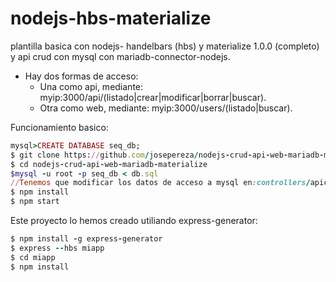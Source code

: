 # nodejs-hbs-materialize
plantilla basica con nodejs- handelbars (hbs) y materialize 1.0.0 (completo) y api crud
con mysql con mariadb-connector-nodejs.
- Hay dos formas de acceso:
  * Una como api, mediante: myip:3000/api/(listado|crear|modificar|borrar|buscar).
  * Otra como web, mediante: myip:3000/users/(listado|buscar).

Funcionamiento basico:
```ruby
mysql>CREATE DATABASE seq_db;
$ git clone https://github.com/josepereza/nodejs-crud-api-web-mariadb-materialize.git
$ cd nodejs-crud-api-web-mariadb-materialize
$mysql -u root -p seq_db < db.sql
//Tenemos que modificar los datos de acceso a mysql en:controllers/apicrud.js  y controllers/listado.js
$ npm install
$ npm start
```

Este proyecto lo hemos creado utiliando express-generator:

```ruby
$ npm install -g express-generator
$ express --hbs miapp
$ cd miapp
$ npm install


```
